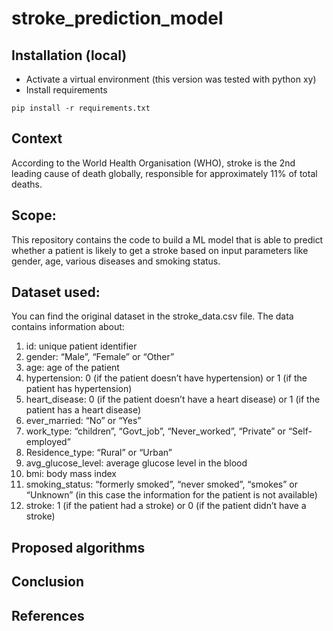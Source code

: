# stroke_prediction_model

## Installation (local)
* Activate a virtual environment (this version was tested with python xy)
* Install requirements

```
pip install -r requirements.txt
```


## Context
According to the World Health Organisation (WHO), stroke is the 2nd leading cause of death globally, responsible for approximately 11% of total deaths.

## Scope:
This repository contains the code to build a ML model that is able to predict whether a patient is likely to get a stroke based on input parameters like gender, age, various diseases and smoking status. 


## Dataset used:
You can find the original dataset in the stroke_data.csv file. The data contains information about:
1) id: unique patient identifier
2) gender: “Male”, “Female” or “Other”
3) age: age of the patient
4) hypertension: 0 (if the patient doesn’t have hypertension) or 1 (if the patient has hypertension)
5) heart_disease: 0 (if the patient doesn’t have a heart disease) or 1 (if the patient has a heart disease)
6) ever_married: “No” or “Yes”
7) work_type: “children”, “Govt_job”, “Never_worked”, “Private” or “Self-employed”
8) Residence_type: “Rural” or “Urban”
9) avg_glucose_level: average glucose level in the blood
10) bmi: body mass index
11) smoking_status: “formerly smoked”, “never smoked”, “smokes” or “Unknown” (in
this case the information for the patient is not available)
12) stroke: 1 (if the patient had a stroke) or 0 (if the patient didn’t have a stroke)


## Proposed algorithms

## Conclusion

## References
